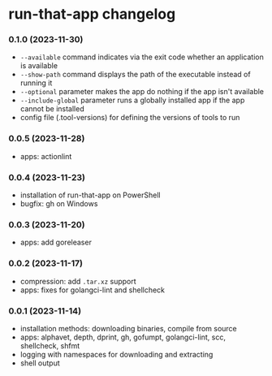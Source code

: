 # run-that-app changelog

### 0.1.0 (2023-11-30)

- `--available` command indicates via the exit code whether an application is
  available
- `--show-path` command displays the path of the executable instead of running
  it
- `--optional` parameter makes the app do nothing if the app isn't available
- `--include-global` parameter runs a globally installed app if the app cannot
  be installed
- config file (.tool-versions) for defining the versions of tools to run

### 0.0.5 (2023-11-28)

- apps: actionlint

### 0.0.4 (2023-11-23)

- installation of run-that-app on PowerShell
- bugfix: gh on Windows

### 0.0.3 (2023-11-20)

- apps: add goreleaser

### 0.0.2 (2023-11-17)

- compression: add `.tar.xz` support
- apps: fixes for golangci-lint and shellcheck

### 0.0.1 (2023-11-14)

- installation methods: downloading binaries, compile from source
- apps: alphavet, depth, dprint, gh, gofumpt, golangci-lint, scc, shellcheck,
  shfmt
- logging with namespaces for downloading and extracting
- shell output
